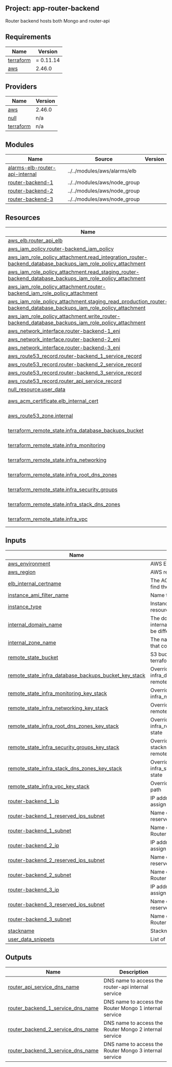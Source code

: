 ## Project: app-router-backend

Router backend hosts both Mongo and router-api

## Requirements

| Name | Version |
|------|---------|
| <a name="requirement_terraform"></a> [terraform](#requirement\_terraform) | = 0.11.14 |
| <a name="requirement_aws"></a> [aws](#requirement\_aws) | 2.46.0 |

## Providers

| Name | Version |
|------|---------|
| <a name="provider_aws"></a> [aws](#provider\_aws) | 2.46.0 |
| <a name="provider_null"></a> [null](#provider\_null) | n/a |
| <a name="provider_terraform"></a> [terraform](#provider\_terraform) | n/a |

## Modules

| Name | Source | Version |
|------|--------|---------|
| <a name="module_alarms-elb-router-api-internal"></a> [alarms-elb-router-api-internal](#module\_alarms-elb-router-api-internal) | ../../modules/aws/alarms/elb |  |
| <a name="module_router-backend-1"></a> [router-backend-1](#module\_router-backend-1) | ../../modules/aws/node_group |  |
| <a name="module_router-backend-2"></a> [router-backend-2](#module\_router-backend-2) | ../../modules/aws/node_group |  |
| <a name="module_router-backend-3"></a> [router-backend-3](#module\_router-backend-3) | ../../modules/aws/node_group |  |

## Resources

| Name | Type |
|------|------|
| [aws_elb.router_api_elb](https://registry.terraform.io/providers/hashicorp/aws/2.46.0/docs/resources/elb) | resource |
| [aws_iam_policy.router-backend_iam_policy](https://registry.terraform.io/providers/hashicorp/aws/2.46.0/docs/resources/iam_policy) | resource |
| [aws_iam_role_policy_attachment.read_integration_router-backend_database_backups_iam_role_policy_attachment](https://registry.terraform.io/providers/hashicorp/aws/2.46.0/docs/resources/iam_role_policy_attachment) | resource |
| [aws_iam_role_policy_attachment.read_staging_router-backend_database_backups_iam_role_policy_attachment](https://registry.terraform.io/providers/hashicorp/aws/2.46.0/docs/resources/iam_role_policy_attachment) | resource |
| [aws_iam_role_policy_attachment.router-backend_iam_role_policy_attachment](https://registry.terraform.io/providers/hashicorp/aws/2.46.0/docs/resources/iam_role_policy_attachment) | resource |
| [aws_iam_role_policy_attachment.staging_read_production_router-backend_database_backups_iam_role_policy_attachment](https://registry.terraform.io/providers/hashicorp/aws/2.46.0/docs/resources/iam_role_policy_attachment) | resource |
| [aws_iam_role_policy_attachment.write_router-backend_database_backups_iam_role_policy_attachment](https://registry.terraform.io/providers/hashicorp/aws/2.46.0/docs/resources/iam_role_policy_attachment) | resource |
| [aws_network_interface.router-backend-1_eni](https://registry.terraform.io/providers/hashicorp/aws/2.46.0/docs/resources/network_interface) | resource |
| [aws_network_interface.router-backend-2_eni](https://registry.terraform.io/providers/hashicorp/aws/2.46.0/docs/resources/network_interface) | resource |
| [aws_network_interface.router-backend-3_eni](https://registry.terraform.io/providers/hashicorp/aws/2.46.0/docs/resources/network_interface) | resource |
| [aws_route53_record.router-backend_1_service_record](https://registry.terraform.io/providers/hashicorp/aws/2.46.0/docs/resources/route53_record) | resource |
| [aws_route53_record.router-backend_2_service_record](https://registry.terraform.io/providers/hashicorp/aws/2.46.0/docs/resources/route53_record) | resource |
| [aws_route53_record.router-backend_3_service_record](https://registry.terraform.io/providers/hashicorp/aws/2.46.0/docs/resources/route53_record) | resource |
| [aws_route53_record.router_api_service_record](https://registry.terraform.io/providers/hashicorp/aws/2.46.0/docs/resources/route53_record) | resource |
| [null_resource.user_data](https://registry.terraform.io/providers/hashicorp/null/latest/docs/resources/resource) | resource |
| [aws_acm_certificate.elb_internal_cert](https://registry.terraform.io/providers/hashicorp/aws/2.46.0/docs/data-sources/acm_certificate) | data source |
| [aws_route53_zone.internal](https://registry.terraform.io/providers/hashicorp/aws/2.46.0/docs/data-sources/route53_zone) | data source |
| [terraform_remote_state.infra_database_backups_bucket](https://registry.terraform.io/providers/hashicorp/terraform/latest/docs/data-sources/remote_state) | data source |
| [terraform_remote_state.infra_monitoring](https://registry.terraform.io/providers/hashicorp/terraform/latest/docs/data-sources/remote_state) | data source |
| [terraform_remote_state.infra_networking](https://registry.terraform.io/providers/hashicorp/terraform/latest/docs/data-sources/remote_state) | data source |
| [terraform_remote_state.infra_root_dns_zones](https://registry.terraform.io/providers/hashicorp/terraform/latest/docs/data-sources/remote_state) | data source |
| [terraform_remote_state.infra_security_groups](https://registry.terraform.io/providers/hashicorp/terraform/latest/docs/data-sources/remote_state) | data source |
| [terraform_remote_state.infra_stack_dns_zones](https://registry.terraform.io/providers/hashicorp/terraform/latest/docs/data-sources/remote_state) | data source |
| [terraform_remote_state.infra_vpc](https://registry.terraform.io/providers/hashicorp/terraform/latest/docs/data-sources/remote_state) | data source |

## Inputs

| Name | Description | Type | Default | Required |
|------|-------------|------|---------|:--------:|
| <a name="input_aws_environment"></a> [aws\_environment](#input\_aws\_environment) | AWS Environment | `string` | n/a | yes |
| <a name="input_aws_region"></a> [aws\_region](#input\_aws\_region) | AWS region | `string` | `"eu-west-1"` | no |
| <a name="input_elb_internal_certname"></a> [elb\_internal\_certname](#input\_elb\_internal\_certname) | The ACM cert domain name to find the ARN of | `string` | n/a | yes |
| <a name="input_instance_ami_filter_name"></a> [instance\_ami\_filter\_name](#input\_instance\_ami\_filter\_name) | Name to use to find AMI images | `string` | `""` | no |
| <a name="input_instance_type"></a> [instance\_type](#input\_instance\_type) | Instance type used for EC2 resources | `string` | `"t2.medium"` | no |
| <a name="input_internal_domain_name"></a> [internal\_domain\_name](#input\_internal\_domain\_name) | The domain name of the internal DNS records, it could be different from the zone name | `string` | n/a | yes |
| <a name="input_internal_zone_name"></a> [internal\_zone\_name](#input\_internal\_zone\_name) | The name of the Route53 zone that contains internal records | `string` | n/a | yes |
| <a name="input_remote_state_bucket"></a> [remote\_state\_bucket](#input\_remote\_state\_bucket) | S3 bucket we store our terraform state in | `string` | n/a | yes |
| <a name="input_remote_state_infra_database_backups_bucket_key_stack"></a> [remote\_state\_infra\_database\_backups\_bucket\_key\_stack](#input\_remote\_state\_infra\_database\_backups\_bucket\_key\_stack) | Override stackname path to infra\_database\_backups\_bucket remote state | `string` | `""` | no |
| <a name="input_remote_state_infra_monitoring_key_stack"></a> [remote\_state\_infra\_monitoring\_key\_stack](#input\_remote\_state\_infra\_monitoring\_key\_stack) | Override stackname path to infra\_monitoring remote state | `string` | `""` | no |
| <a name="input_remote_state_infra_networking_key_stack"></a> [remote\_state\_infra\_networking\_key\_stack](#input\_remote\_state\_infra\_networking\_key\_stack) | Override infra\_networking remote state path | `string` | `""` | no |
| <a name="input_remote_state_infra_root_dns_zones_key_stack"></a> [remote\_state\_infra\_root\_dns\_zones\_key\_stack](#input\_remote\_state\_infra\_root\_dns\_zones\_key\_stack) | Override stackname path to infra\_root\_dns\_zones remote state | `string` | `""` | no |
| <a name="input_remote_state_infra_security_groups_key_stack"></a> [remote\_state\_infra\_security\_groups\_key\_stack](#input\_remote\_state\_infra\_security\_groups\_key\_stack) | Override infra\_security\_groups stackname path to infra\_vpc remote state | `string` | `""` | no |
| <a name="input_remote_state_infra_stack_dns_zones_key_stack"></a> [remote\_state\_infra\_stack\_dns\_zones\_key\_stack](#input\_remote\_state\_infra\_stack\_dns\_zones\_key\_stack) | Override stackname path to infra\_stack\_dns\_zones remote state | `string` | `""` | no |
| <a name="input_remote_state_infra_vpc_key_stack"></a> [remote\_state\_infra\_vpc\_key\_stack](#input\_remote\_state\_infra\_vpc\_key\_stack) | Override infra\_vpc remote state path | `string` | `""` | no |
| <a name="input_router-backend_1_ip"></a> [router-backend\_1\_ip](#input\_router-backend\_1\_ip) | IP address of the private IP to assign to the instance | `string` | n/a | yes |
| <a name="input_router-backend_1_reserved_ips_subnet"></a> [router-backend\_1\_reserved\_ips\_subnet](#input\_router-backend\_1\_reserved\_ips\_subnet) | Name of the subnet to place the reserved IP of the instance | `string` | n/a | yes |
| <a name="input_router-backend_1_subnet"></a> [router-backend\_1\_subnet](#input\_router-backend\_1\_subnet) | Name of the subnet to place the Router Mongo 1 | `string` | n/a | yes |
| <a name="input_router-backend_2_ip"></a> [router-backend\_2\_ip](#input\_router-backend\_2\_ip) | IP address of the private IP to assign to the instance | `string` | n/a | yes |
| <a name="input_router-backend_2_reserved_ips_subnet"></a> [router-backend\_2\_reserved\_ips\_subnet](#input\_router-backend\_2\_reserved\_ips\_subnet) | Name of the subnet to place the reserved IP of the instance | `string` | n/a | yes |
| <a name="input_router-backend_2_subnet"></a> [router-backend\_2\_subnet](#input\_router-backend\_2\_subnet) | Name of the subnet to place the Router Mongo 2 | `string` | n/a | yes |
| <a name="input_router-backend_3_ip"></a> [router-backend\_3\_ip](#input\_router-backend\_3\_ip) | IP address of the private IP to assign to the instance | `string` | n/a | yes |
| <a name="input_router-backend_3_reserved_ips_subnet"></a> [router-backend\_3\_reserved\_ips\_subnet](#input\_router-backend\_3\_reserved\_ips\_subnet) | Name of the subnet to place the reserved IP of the instance | `string` | n/a | yes |
| <a name="input_router-backend_3_subnet"></a> [router-backend\_3\_subnet](#input\_router-backend\_3\_subnet) | Name of the subnet to place the Router Mongo 3 | `string` | n/a | yes |
| <a name="input_stackname"></a> [stackname](#input\_stackname) | Stackname | `string` | n/a | yes |
| <a name="input_user_data_snippets"></a> [user\_data\_snippets](#input\_user\_data\_snippets) | List of user-data snippets | `list` | n/a | yes |

## Outputs

| Name | Description |
|------|-------------|
| <a name="output_router_api_service_dns_name"></a> [router\_api\_service\_dns\_name](#output\_router\_api\_service\_dns\_name) | DNS name to access the router-api internal service |
| <a name="output_router_backend_1_service_dns_name"></a> [router\_backend\_1\_service\_dns\_name](#output\_router\_backend\_1\_service\_dns\_name) | DNS name to access the Router Mongo 1 internal service |
| <a name="output_router_backend_2_service_dns_name"></a> [router\_backend\_2\_service\_dns\_name](#output\_router\_backend\_2\_service\_dns\_name) | DNS name to access the Router Mongo 2 internal service |
| <a name="output_router_backend_3_service_dns_name"></a> [router\_backend\_3\_service\_dns\_name](#output\_router\_backend\_3\_service\_dns\_name) | DNS name to access the Router Mongo 3 internal service |
